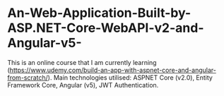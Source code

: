 # An-Web-Application-Built-by-ASP.NET-Core-WebAPI-v2-and-Angular-v5-

This is an online course that I am currently learning (https://www.udemy.com/build-an-app-with-aspnet-core-and-angular-from-scratch/). Main technologies utilised: ASPNET Core (v2.0), Entity Framework Core, Angular (v5), JWT Authentication.

